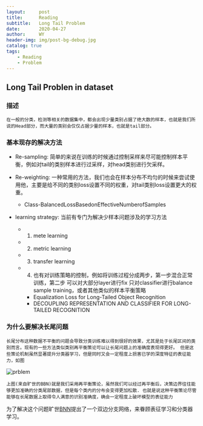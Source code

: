 ```yaml
---
layout:     post
title:      Reading
subtitle:   Long Tail Problem
date:       2020-04-27
author:     WY
header-img: img/post-bg-debug.jpg
catalog: true
tags:
    - Reading
    - Problem
---
```


## Long Tail Problen in dataset
  
### 描述
    在一般的分类，检测等相关的数据集中，都会出现少量类别占据了绝大数的样本，也就是我们所说的Head部分，而大量的类别会仅仅占据少量的样本，也就是tail部分。

### 基本现存的解决方法

- Re-sampling: 简单的来说在训练的时候通过控制采样来尽可能控制样本平衡，例如对tail的类别样本进行过采样，对head类别进行欠采样。
- Re-weighting: 一种常用的方法，我们也会在样本分布不均匀的时候来尝试使用他，主要是给不同的类别loss设置不同的权重，对tail类别loss设置更大的权重。
  - Class-BalancedLossBasedonEffectiveNumberofSamples

- learning strategy: 当前有专门为解决少样本问题涉及的学习方法
  - 1. mete learning
  - 2. metric learning
  - 3. transfer learning
  - 4. 也有对训练策略的控制，例如将训练过程分成两步，第一步混合正常训练，第二步 可以对大部分layer进行fix 只对classifier进行balance sample training，或者其他类似的样本平衡策略
      - Equalization Loss for Long-Tailed Object Recognition
      - DECOUPLING REPRESENTATION AND CLASSIFIER FOR LONG-TAILED RECOGNITION


### 为什么要解决长尾问题
    长尾分布这种数据不平衡的问题会导致分类训练难以得到很好的效果，尤其是处于长尾区间的类别而言。现有的一些方法类似类别再平衡策论可以让长尾问题上的准确度表现得更好。 但是这些策论机制虽然显著提升分类器学习，但是同时又会一定程度上损害已学的深度特征的表征能力，如图
![prblem](https://raw.githubusercontent.com/ywangeq/ywangeq.github.io/master/img/BNN_long_tail.png) 

    上图(来自旷世的BBN)就是我们采用再平衡策论，虽然我们可以经过再平衡后，决策边界往往能够更加准确的分类尾部数据，但是每个类内的分布会变得更加松散. 也就是说这种平衡策论尽管能够在长尾数据上取得令人满意的识别准确度，确会一定程度上破坏模型的表征能力
    
为了解决这个问题旷世[BNN](https://arxiv.org/pdf/1912.02413.pdf)提出了一个双边分支网络，来眷顾表征学习和分类器学习。